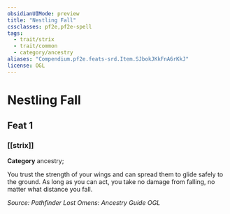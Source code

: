 ```yaml
---
obsidianUIMode: preview
title: "Nestling Fall"
cssclasses: pf2e,pf2e-spell
tags:
  - trait/strix
  - trait/common
  - category/ancestry
aliases: "Compendium.pf2e.feats-srd.Item.SJbokJKkFnA6rKkJ"
license: OGL
---
```

# Nestling Fall
## Feat 1
### [[strix]]

**Category** ancestry; 




You trust the strength of your wings and can spread them to glide safely to the ground. As long as you can act, you take no damage from falling, no matter what distance you fall.

*Source: Pathfinder Lost Omens: Ancestry Guide*
*OGL*